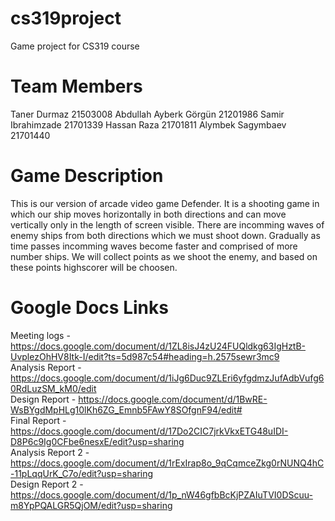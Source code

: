 # cs319project
Game project for CS319 course

# Team Members
Taner Durmaz  21503008
Abdullah Ayberk Görgün  21201986
Samir Ibrahimzade  21701339
Hassan Raza  21701811
Alymbek Sagymbaev 21701440

# Game Description
This is our version of arcade video game Defender. It is a shooting game in which our ship moves horizontally in both directions and can move vertically only in the length of screen visible. There are incomming waves of enemy ships from both directions which we must shoot down. Gradually as time passes incomming waves become faster and comprised of more number ships. We will collect points as we shoot the enemy, and based on these points highscorer will be choosen.


# Google Docs Links
Meeting logs - https://docs.google.com/document/d/1ZL8isJ4zU24FUQldkg63IgHztB-UvplezOhHV8Itk-I/edit?ts=5d987c54#heading=h.2575sewr3mc9
<br/>
Analysis Report - https://docs.google.com/document/d/1iJg6Duc9ZLEri6yfgdmzJufAdbVufg60RdLuzSM_kM0/edit
<br/>
Design Report - https://docs.google.com/document/d/1BwRE-WsBYgdMpHLg10lKh6ZG_Emnb5FAwY8SOfgnF94/edit#
<br/>
Final Report - https://docs.google.com/document/d/17Do2CIC7jrkVkxETG48uIDI-D8P6c9Ig0CFbe6nesxE/edit?usp=sharing
<br/>
Analysis Report 2 - https://docs.google.com/document/d/1rExIrap8o_9qCqmceZkg0rNUNQ4hC-11pLqqUrK_C7o/edit?usp=sharing
<br/>
Design Report 2 - https://docs.google.com/document/d/1p_nW46gfbBcKjPZAIuTVI0DScuu-m8YpPQALGR5QjOM/edit?usp=sharing
<br/>
